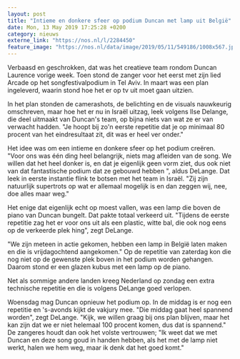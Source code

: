 ```yaml
---
layout: post
title: "Intieme en donkere sfeer op podium Duncan met lamp uit België"
date: Mon, 13 May 2019 17:25:28 +0200
category: nieuws
externe_link: "https://nos.nl/l/2284450"
feature_image: "https://nos.nl/data/image/2019/05/11/549186/1008x567.jpg"
---
```


<p>Verbaasd en geschrokken, dat was het creatieve team rondom Duncan Laurence vorige week. Toen stond de zanger voor het eerst met zijn lied Arcade op het songfestivalpodium in Tel Aviv. In maart was een plan ingeleverd, waarin stond hoe het er op tv uit moet gaan uitzien.</p>
<p>In het plan stonden de camerashots, de belichting en de visuals nauwkeurig omschreven, maar hoe het er nu in Israël uitzag, leek volgens Ilse Delange, die deel uitmaakt van Duncan's team, op bijna niets van wat ze er van verwacht hadden. "Je hoopt bij zo'n eerste repetitie dat je op minimaal 80 procent van het eindresultaat zit, dit was er heel ver onder."</p>
<p>Het idee was om een intieme en donkere sfeer op het podium creëren. "Voor ons was één ding heel belangrijk, niets mag afleiden van de song. We willen dat het heel donker is, en dat je eigenlijk geen vorm ziet, dus ook niet van dat fantastische podium dat ze gebouwd hebben ", aldus DeLange. Dat leek in eerste instantie flink te botsen met het team in Israël. "Zij zijn natuurlijk supertrots op wat er allemaal mogelijk is en dan zeggen wij, nee, doe alles maar weg."</p>
<p>Het enige dat eigenlijk echt op moest vallen, was een lamp die boven de piano van Duncan bungelt. Dat pakte totaal verkeerd uit. "Tijdens de eerste repetitie zag het er voor ons uit als een plastic, witte bal, die ook nog eens op de verkeerde plek hing", zegt DeLange. </p>
<p>"We zijn meteen in actie gekomen, hebben een lamp in België laten maken en die is vrijdagochtend aangekomen." Op de repetitie van zaterdag kon die nog niet op de gewenste plek boven in het podium worden gehangen. Daarom stond er een glazen kubus met een lamp op de piano.</p>
<p>Net als sommige andere landen kreeg Nederland op zondag een extra technische repetitie en die is volgens DeLange goed verlopen.</p>
<p>Woensdag mag Duncan opnieuw het podium op. In de middag is er nog een repetitie en 's-avonds kijkt de vakjury mee. "Die middag gaat heel spannend worden", zegt DeLange. "Kijk, we willen graag bij ons plan blijven, maar het kan zijn dat we er niet helemaal 100 procent komen, dus dat is spannend." De zangeres houdt dan ook het volste vertrouwen; "Ik weet dat we met Duncan en deze song goud in handen hebben, als het met de lamp niet werkt, halen we hem weg, maar ik denk dat het goed komt."</p>
